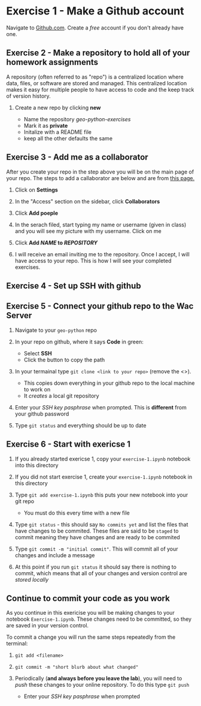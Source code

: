 # Exercise 1 - Make a Github account

Navigate to [Github.com](github.com). Create a *free* account if you don't already have one. 

## Exercise 2 - Make a repository to hold all of your homework assignments

A repository (often referred to as "repo") is a centralized location where data, files, or software are stored and managed. This centralized location makes it easy for multiple people to have access to code and the keep track of version history. 

1. Create a new repo by clicking **new**

   * Name the repository *geo-python-exercises*
   * Mark it as **private**
   * Initalize with a README file
   * keep all the other defaults the same

## Exercise 3 - Add me as a collaborator 

After you create your repo in the step above you will be on the main page of your repo. The steps to add a callaborator are below and are from [this page.](https://docs.github.com/en/account-and-profile/setting-up-and-managing-your-personal-account-on-github/managing-access-to-your-personal-repositories/inviting-collaborators-to-a-personal-repository)

1. Click on **Settings**

2. In the "Access" section on the sidebar, click **Collaborators**

3. Click **Add poeple**

4. In the serach filed, start typing my name or username (given in class) and you will see my picture with my username. Click on me

5. Click **Add *NAME* to *REPOSITORY***

6. I will receive an email inviting me to the repository. Once I accept, I will have access to your repo. This is how I will see your completed exercises. 

## Exercise 4 - Set up SSH with github 

## Exercise 5 - Connect your github repo to the Wac Server 
1. Navigate to your `geo-python` repo

2. In your repo on github, where it says **Code** in green:

   * Select **SSH**
   * Click the button to copy the path 

3. In your termainal type `git clone <link to your repo>` (remove the <>).

   * This copies down everything in your github repo to the local machine to work on
   * It *creates* a local git repository
     
4. Enter your *SSH key pasphrase* when prompted.  This is **different** from your github password

5. Type `git status` and everything should be up to date 

## Exercise 6 - Start with exericse 1 

1. If you already started exericse 1, copy your `exercise-1.ipynb` notebook into this directory
   
2. If you did not start exercise 1, create your `exercise-1.ipynb` notebook in this directory

   
3. Type `git add exercise-1.ipynb` this puts your new notebook into your git repo
   * You must do this every time with a new file

4. Type `git status` - this should say `No commits yet` and list the files that have changes to be commited. These files are said to be `staged` to commit meaning they have changes and are ready to be commited

5. Type `git commit -m "initial commit"`. This will commit all of your changes and include a message

6. At this point if you run `git status` it should say there is nothing to commit, which means that all of your changes and version control are *stored locally*

## Continue to commit your code as you work
As you continue in this exericise you will be making changes to your notebook `Exercise-1.ipynb`. These changes need to be committed, so they are saved in your version control.

To commit a change you will run the same steps repeatedly from the terminal: 
1. `git add <filename>`

2. `git commit -m "short blurb about what changed"`

3. Periodically (**and always before you leave the lab**), you will need to *push* these changes to your online repository. To do this type `git push`

   * Enter your *SSH key pasphrase* when prompted


